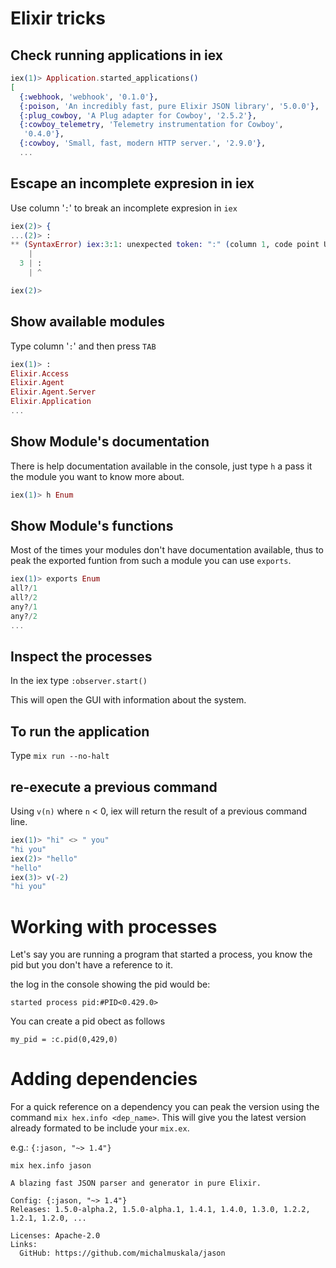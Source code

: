 # Elixir tricks

## Check running applications in iex

```Elixir 
iex(1)> Application.started_applications()
[
  {:webhook, 'webhook', '0.1.0'},
  {:poison, 'An incredibly fast, pure Elixir JSON library', '5.0.0'},
  {:plug_cowboy, 'A Plug adapter for Cowboy', '2.5.2'},
  {:cowboy_telemetry, 'Telemetry instrumentation for Cowboy',
   '0.4.0'},
  {:cowboy, 'Small, fast, modern HTTP server.', '2.9.0'},
  ...
  ```

## Escape an incomplete expresion in iex

Use column '`:`' to break an incomplete expresion in `iex`

```Elixir
iex(2)> {
...(2)> :
** (SyntaxError) iex:3:1: unexpected token: ":" (column 1, code point U+003A)
    |
  3 | :
    | ^

iex(2)> 
```

## Show available modules

Type column '`:`' and then press `TAB`

```Elixir
iex(1)> :
Elixir.Access                              
Elixir.Agent                               
Elixir.Agent.Server                        
Elixir.Application   
...
```

## Show Module's documentation

There is help documentation available in the console, just type `h` a pass it
the module you want to know more about.

```Elixir
iex(1)> h Enum
```

## Show Module's functions

Most of the times your modules don't have documentation available, thus
to peak the exported funtion from such a module you can use `exports`.

```Elixir
iex(1)> exports Enum
all?/1                
all?/2                
any?/1                
any?/2  
...
```      

## Inspect the processes

In the iex type `:observer.start()`

This will open the GUI with information about the system. 

## To run the application

Type `mix run --no-halt`

## re-execute a previous command

Using `v(n)` where `n` < 0, iex will return the result of a previous command line.

```elixir
iex(1)> "hi" <> " you"
"hi you"
iex(2)> "hello"
"hello"
iex(3)> v(-2)
"hi you"
```

# Working with processes

Let's say you are running a program that started a process, you know the pid but you don't have a reference to it.

the log in the console showing the pid would be:

`started process pid:#PID<0.429.0>`

You can create a pid obect as follows

```
my_pid = :c.pid(0,429,0)
```

# Adding dependencies

For a quick reference on a dependency you can peak the version using the command `mix hex.info <dep_name>`. This will give you the latest version already formated to be include your `mix.ex`.

e.g.: `{:jason, "~> 1.4"}`

```
mix hex.info jason 

A blazing fast JSON parser and generator in pure Elixir.

Config: {:jason, "~> 1.4"}
Releases: 1.5.0-alpha.2, 1.5.0-alpha.1, 1.4.1, 1.4.0, 1.3.0, 1.2.2, 1.2.1, 1.2.0, ...

Licenses: Apache-2.0
Links:
  GitHub: https://github.com/michalmuskala/jason
```
